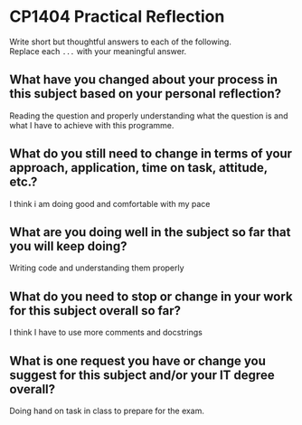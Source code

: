 # CP1404 Practical Reflection

Write short but thoughtful answers to each of the following.  
Replace each `...` with your meaningful answer.

## What have you changed about your process in this subject based on your personal reflection?

Reading the question and properly understanding what the question is and what I have to achieve with this programme.

## What do you still need to change in terms of your approach, application, time on task, attitude, etc.?

I think i am doing good and comfortable with my pace

## What are you doing well in the subject so far that you will keep doing?

Writing code and understanding them properly

## What do you need to stop or change in your work for this subject overall so far?

I think I have to use more comments and docstrings

## What is one request you have or change you suggest for this subject and/or your IT degree overall?

Doing hand on task in class to prepare for the exam.

